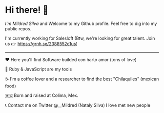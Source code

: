# Hi there! 👋
*I'm Mildred Silva* and Welcome to my Github profile. Feel free to dig into my public repos.

I'm currently working for Salesloft (Btw, we're looking for great talent. Join us 👉 https://grnh.se/2388552c1us)

---
♥️ Here you'll find Software builded con harto amor (tons of love)

🚀 Ruby & JavaScript are my tools 

☕ I'm a coffee lover and a researcher to find the best "Chilaquiles" (mexican food)

🇲🇽 Born and raised at Colima, Mex. 

📞 Contact me on Twitter @__Mildred (Nataly Silva) I love met new people
